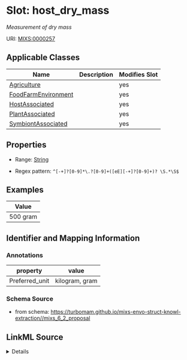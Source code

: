 # Slot: host_dry_mass


_Measurement of dry mass_



URI: [MIXS:0000257](https://w3id.org/mixs/0000257)



<!-- no inheritance hierarchy -->




## Applicable Classes

| Name | Description | Modifies Slot |
| --- | --- | --- |
[Agriculture](Agriculture.md) |  |  yes  |
[FoodFarmEnvironment](FoodFarmEnvironment.md) |  |  yes  |
[HostAssociated](HostAssociated.md) |  |  yes  |
[PlantAssociated](PlantAssociated.md) |  |  yes  |
[SymbiontAssociated](SymbiontAssociated.md) |  |  yes  |







## Properties

* Range: [String](String.md)

* Regex pattern: `^[-+]?[0-9]*\.?[0-9]+([eE][-+]?[0-9]+)? \S.*\S$`






## Examples

| Value |
| --- |
| 500 gram |

## Identifier and Mapping Information





### Annotations

| property | value |
| --- | --- |
| Preferred_unit | kilogram, gram |



### Schema Source


* from schema: https://turbomam.github.io/mixs-envo-struct-knowl-extraction//mixs_6_2_proposal




## LinkML Source

<details>
```yaml
name: host_dry_mass
annotations:
  Preferred_unit:
    tag: Preferred_unit
    value: kilogram, gram
description: Measurement of dry mass
title: host dry mass
notes:
- dry
- host
- host.
- mass
examples:
- value: 500 gram
from_schema: https://turbomam.github.io/mixs-envo-struct-knowl-extraction//mixs_6_2_proposal
rank: 1000
slot_uri: MIXS:0000257
multivalued: false
alias: host_dry_mass
domain_of:
- Agriculture
- FoodFarmEnvironment
- HostAssociated
- PlantAssociated
- SymbiontAssociated
range: string
required: false
recommended: false
pattern: ^[-+]?[0-9]*\.?[0-9]+([eE][-+]?[0-9]+)? \S.*\S$

```
</details>